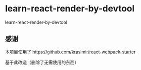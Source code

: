 # learn-react-render-by-devtool
learn-react-render-by-devtool

## 感谢
本项目使用了 https://github.com/krasimir/react-webpack-starter

基于此改造（删除了无需使用的东西）
